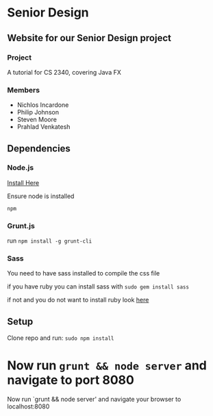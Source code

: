 # Senior Design 

## Website for our Senior Design project

### Project
A tutorial for CS 2340, covering Java FX

### Members 
  + Nichlos Incardone
  + Philip Johnson
  + Steven Moore
  + Prahlad Venkatesh

## Dependencies

### Node.js

[Install Here](http://nodejs.org/download/)

Ensure node is installed

`npm`

### Grunt.js

run `npm install -g grunt-cli` 

### Sass

You need to have sass installed to compile the css file

if you have ruby you can install sass with `sudo gem install sass` 

if not and you do not want to install ruby look [here](http://sass-lang.com/libsass)

## Setup

Clone repo and run:
`sudo npm install`

Now run `grunt && node server` and navigate to port 8080
=======
Now run `grunt && node server'
and navigate your browser to localhost:8080

